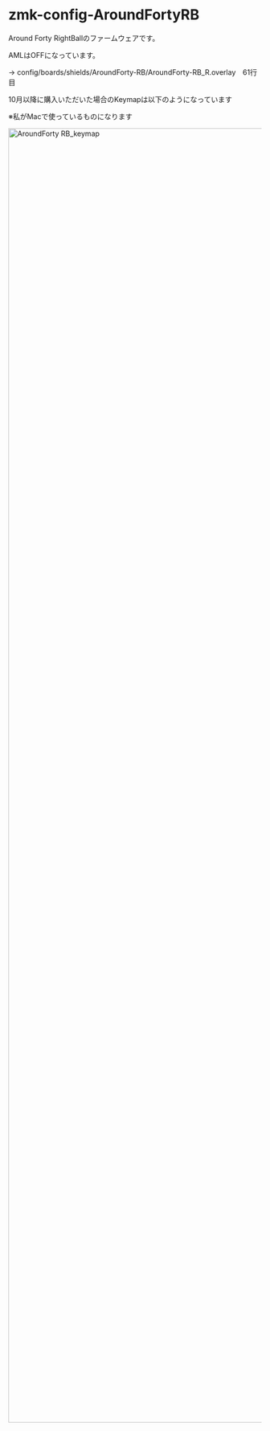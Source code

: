 # zmk-config-AroundFortyRB


Around Forty RightBallのファームウェアです。

AMLはOFFになっています。

→ config/boards/shields/AroundForty-RB/AroundForty-RB_R.overlay　61行目


10月以降に購入いただいた場合のKeymapは以下のようになっています

※私がMacで使っているものになります

<img width="788" height="2576" alt="AroundForty RB_keymap" src="https://github.com/user-attachments/assets/fc0b1504-909a-42f8-ae46-6b6fd107f4bf" />
